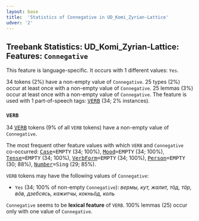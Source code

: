 ```yaml
---
layout: base
title:  'Statistics of Connegative in UD_Komi_Zyrian-Lattice'
udver: '2'
---
```


## Treebank Statistics: UD_Komi_Zyrian-Lattice: Features: `Connegative`

This feature is language-specific.
It occurs with 1 different values: `Yes`.

34 tokens (2%) have a non-empty value of `Connegative`.
25 types (2%) occur at least once with a non-empty value of `Connegative`.
25 lemmas (3%) occur at least once with a non-empty value of `Connegative`.
The feature is used with 1 part-of-speech tags: <tt><a href="kpv_lattice-pos-VERB.html">VERB</a></tt> (34; 2% instances).

### `VERB`

34 <tt><a href="kpv_lattice-pos-VERB.html">VERB</a></tt> tokens (9% of all `VERB` tokens) have a non-empty value of `Connegative`.

The most frequent other feature values with which `VERB` and `Connegative` co-occurred: <tt><a href="kpv_lattice-feat-Case.html">Case</a></tt><tt>=EMPTY</tt> (34; 100%), <tt><a href="kpv_lattice-feat-Mood.html">Mood</a></tt><tt>=EMPTY</tt> (34; 100%), <tt><a href="kpv_lattice-feat-Tense.html">Tense</a></tt><tt>=EMPTY</tt> (34; 100%), <tt><a href="kpv_lattice-feat-VerbForm.html">VerbForm</a></tt><tt>=EMPTY</tt> (34; 100%), <tt><a href="kpv_lattice-feat-Person.html">Person</a></tt><tt>=EMPTY</tt> (30; 88%), <tt><a href="kpv_lattice-feat-Number.html">Number</a></tt><tt>=Sing</tt> (29; 85%).

`VERB` tokens may have the following values of `Connegative`:

* `Yes` (34; 100% of non-empty `Connegative`): <em>вермы, кут, жалит, тӧд, тӧр, вӧв, дзебсясь, кажитчы, кокньӧд, коль</em>

`Connegative` seems to be **lexical feature** of `VERB`. 100% lemmas (25) occur only with one value of `Connegative`.

